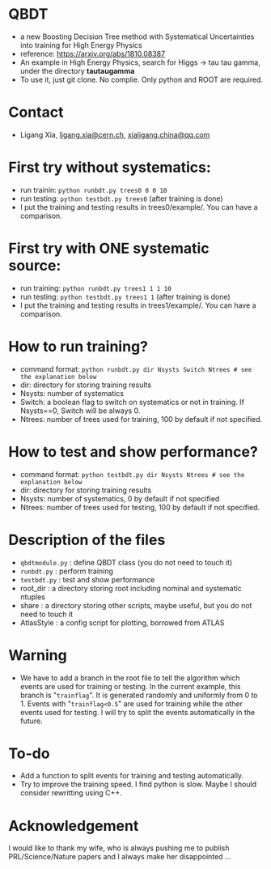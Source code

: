# QBDT
- a new Boosting Decision Tree method with Systematical Uncertainties into training for High Energy Physics
- reference: https://arxiv.org/abs/1810.08387
- An example in High Energy Physics, search for Higgs -> tau tau gamma, under the directory **tautaugamma**
- To use it, just git clone. No complie. Only python and ROOT are required.

# Contact
- Ligang Xia, ligang.xia@cern.ch, xialigang.china@qq.com

# First try without systematics:
- run trainin: `python runbdt.py trees0 0 0 10`
- run testing: `python testbdt.py trees0` (after training is done) 
- I put the training and testing results in trees0/example/. You can have a comparison.

# First try with ONE systematic source:
- run training: `python runbdt.py trees1 1 1 10`
- run testing: `python testbdt.py trees1 1` (after training is done)
- I put the training and testing results in trees1/example/. You can have a comparison.

# How to run training?
- command format: `python runbdt.py dir Nsysts Switch Ntrees # see the explanation below`
- dir: directory for storing training results
- Nsysts: number of systematics 
- Switch: a boolean flag to switch on systematics or not in training. If Nsysts==0, Switch will be always 0.
- Ntrees: number of trees used for training, 100 by default if not specified.

# How to test and show performance?
- command format: `python testbdt.py dir Nsysts Ntrees # see the explanation below`
- dir: directory for storing training results
- Nsysts: number of systematics, 0 by default if not specified
- Ntrees: number of trees used for testing, 100 by default if not specified.

# Description of the files
- `qbdtmodule.py` : define QBDT class (you do not need to touch it)
- `runbdt.py` : perform training
- `testbdt.py` : test and show performance
- root_dir : a directory storing root including nominal and systematic ntuples
- share : a directory storing other scripts, maybe useful, but you do not need to touch it
- AtlasStyle : a config script for plotting, borrowed from ATLAS

# Warning
- We have to add a branch in the root file to tell the algorithm which events are used for training or testing. In the current example, this branch is "`trainflag`". It is generated randomly and uniformly from 0 to 1. Events with "`trainflag<0.5`" are used for training while the other events used for testing. I will try to split the events automatically in the future.

# To-do
- Add a function to split events for training and testing automatically.
- Try to improve the training speed. I find python is slow. Maybe I should consider rewritting using C++.

# Acknowledgement
I would like to thank my wife, who is always pushing me to publish PRL/Science/Nature papers and I always make her disappointed ...

